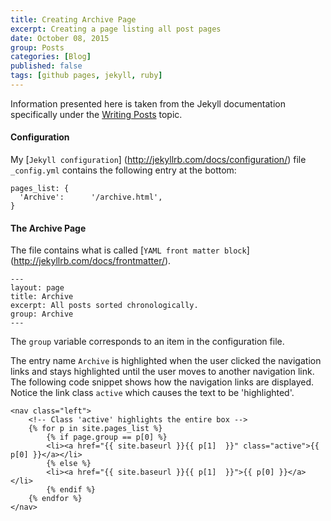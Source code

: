 ```yaml
---
title: Creating Archive Page
excerpt: Creating a page listing all post pages
date: October 08, 2015
group: Posts
categories: [Blog]
published: false
tags: [github pages, jekyll, ruby]
---
```


Information presented here is taken from the Jekyll documentation specifically under the [Writing Posts] topic.

#### Configuration
My [`Jekyll configuration`] (http://jekyllrb.com/docs/configuration/) file `_config.yml` contains the following entry at the bottom:

~~~
pages_list: {
  'Archive':      '/archive.html',
}
~~~

#### The Archive Page
The file contains what is called [`YAML front matter block`] (http://jekyllrb.com/docs/frontmatter/).

~~~
---
layout: page
title: Archive
excerpt: All posts sorted chronologically.
group: Archive
---
~~~

The `group` variable corresponds to an item in the configuration file.

The entry name `Archive` is highlighted when the user clicked the navigation links and stays highlighted until the user moves to another navigation link.
The following code snippet shows how the navigation links are displayed.
Notice the link class `active` which causes the text to be 'highlighted'.

~~~
<nav class="left">
    <!-- Class 'active' highlights the entire box -->
    {% for p in site.pages_list %}
        {% if page.group == p[0] %}
        <li><a href="{{ site.baseurl }}{{ p[1]  }}" class="active">{{ p[0] }}</a></li>
        {% else %}
        <li><a href="{{ site.baseurl }}{{ p[1]  }}">{{ p[0] }}</a></li>
        {% endif %}
    {% endfor %}
</nav>
~~~

[Writing Posts]: http://jekyllrb.com/docs/posts/
